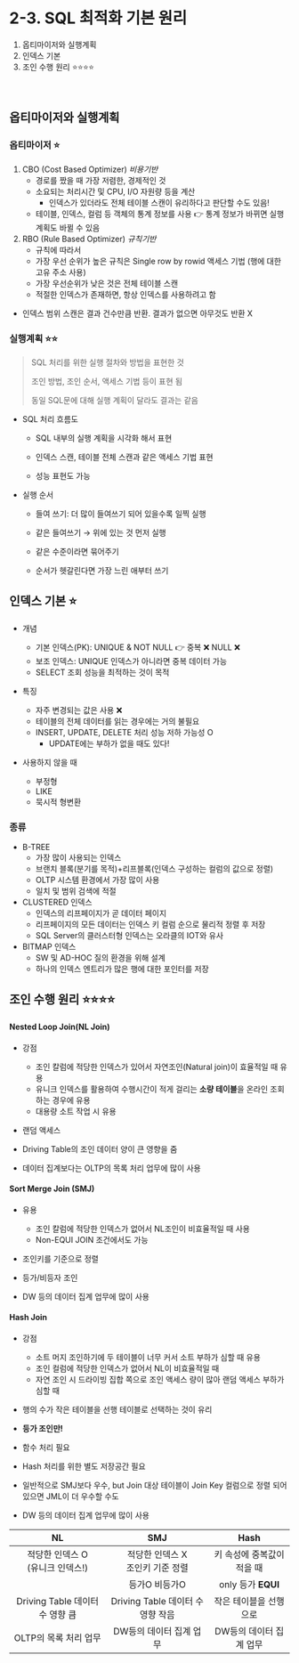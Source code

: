 # 2-3. SQL 최적화 기본 원리

1. 옵티마이저와 실행계획
2. 인덱스 기본
3. 조인 수행 원리 ⭐⭐⭐⭐

<br/>

## 옵티마이저와 실행계획

### 옵티마이저 ⭐

1. CBO (Cost Based Optimizer) *비용기반*
   * 경로를 짰을 때 가장 저렴한, 경제적인 것
   * 소요되는 처리시간 및 CPU, I/O 자원량 등을 계산
     * 인덱스가 있더라도 전체 테이블 스캔이 유리하다고 판단할 수도 있음!
   * 테이블, 인덱스, 컬럼 등 객체의 통계 정보를 사용 👉 통계 정보가 바뀌면 실행계획도 바뀔 수 있음
2. RBO (Rule Based Optimizer) *규칙기반*
   * 규칙에 따라서
   * 가장 우선 순위가 높은 규칙은 Single row by rowid 액세스 기법 (행에 대한 고유 주소 사용)
   * 가장 우선순위가 낮은 것은 전체 테이블 스캔
   * 적절한 인덱스가 존재하면, 항상 인덱스를 사용하려고 함

* 인덱스 범위 스캔은 결과 건수만큼 반환. 결과가 없으면 아무것도 반환 X



### 실행계획 ⭐⭐

> SQL 처리를 위한 실행 절차와 방법을 표현한 것
>
> 조인 방법, 조인 순서, 액세스 기법 등이 표현 됨
>
> 동일 SQL문에 대해 실행 계획이 달라도 결과는 같음

* SQL 처리 흐름도

  * SQL 내부의 실행 계획을 시각화 해서 표현

  * 인덱스 스캔, 테이블 전체 스캔과 같은 액세스 기법 표현
  * 성능 표현도 가능

* 실행 순서

  * 들여 쓰기: 더 많이 들여쓰기 되어 있을수록 일찍 실행

  * 같은 들여쓰기 → 위에 있는 것 먼저 실행

  * 같은 수준이라면 묶어주기

  * 순서가 헷갈린다면 가장 느린 애부터 쓰기




## 인덱스 기본 ⭐

* 개념
  * 기본 인덱스(PK): UNIQUE & NOT NULL 👉 중복 ❌ NULL ❌
  * 보조 인덱스: UNIQUE 인덱스가 아니라면 중복 데이터 가능
  * SELECT 조회 성능을 최적하는 것이 목적
* 특징
  * 자주 변경되는 값은 사용 ❌
  * 테이블의 전체 데이터를 읽는 경우에는 거의 불필요
  * INSERT, UPDATE, DELETE 처리 성능 저하 가능성 O
    * UPDATE에는 부하가 없을 때도 있다!

* 사용하지 않을 때

  * 부정형
  * LIKE
  * 묵시적 형변환

### 종류

* B-TREE
  * 가장 많이 사용되는 인덱스
  * 브랜치 블록(분기를 목적)+리프블록(인덱스 구성하는 컬럼의 값으로 정렬)
  * OLTP 시스템 환경에서 가장 많이 사용
  * 일치 및 범위 검색에 적절
* CLUSTERED 인덱스
  * 인덱스의 리프페이지가 곧 데이터 페이지
  * 리프페이지의 모든 데이터는 인덱스 키 컬럼 순으로 물리적 정렬 후 저장
  * SQL Server의 클러스터형 인덱스는 오라클의 IOT와 유사
* BITMAP 인덱스
  * SW 및 AD-HOC 질의 환경을 위해 설계
  * 하나의 인덱스 엔트리가 많은 행에 대한 포인터를 저장

## 조인 수행 원리 ⭐⭐⭐⭐

#### Nested Loop Join(NL Join)

* 강점
  * 조인 칼럼에 적당한 인덱스가 있어서 자연조인(Natural join)이 효율적일 때 유용
  * 유니크 인덱스를 활용하여 수행시간이 적게 걸리는 **소량 테이블**을 온라인 조회하는 경우에 유용
  * 대용량 소트 작업 시 유용

* 랜덤 액세스
* Driving Table의 조인 데이터 양이 큰 영향을 줌
* 데이터 집계보다는 OLTP의 목록 처리 업무에 많이 사용

#### Sort Merge Join (SMJ)

* 유용
  * 조인 칼럼에 적당한 인덱스가 없어서 NL조인이 비효율적일 때 사용
  * Non-EQUI JOIN 조건에서도 가능

* 조인키를 기준으로 정렬
* 등가/비등자 조인
* DW 등의 데이터 집계 업무에 많이 사용

#### Hash Join

* 강점 
  * 소트 머지 조인하기에 두 테이블이 너무 커서 소트 부하가 심할 때 유용
  * 조인 컬럼에 적당한 인덱스가 없어서 NL이 비효율적일 때
  * 자연 조인 시 드라이빙 집합 쪽으로 조인 액세스 량이 많아 랜덤 액세스 부하가 심할 때
* 행의 수가 작은 테이블을 선행 테이블로 선택하는 것이 유리

* **등가 조인만!**
* 함수 처리 필요
* Hash 처리를 위한 별도 저장공간 필요
* 일반적으로 SMJ보다 우수, but Join 대상 테이블이 Join Key 컬럼으로 정렬 되어 있으면 JML이 더 우수할 수도
* DW 등의 데이터 집계 업무에 많이 사용

|                  NL                   |                  SMJ                   |            Hash            |
| :-----------------------------------: | :------------------------------------: | :------------------------: |
| 적당한 인덱스 O<br />(유니크 인덱스!) | 적당한 인덱스  X<br />조인키 기준 정렬 | 키 속성에 중복값이 적을 때 |
|                                       |             등가O 비등가O              |     only 등가 **EQUI**     |
|    Driving Table 데이터수 영향 큼     |   Driving Table 데이터 수 영향 작음    |   작은 테이블을 선행으로   |
|         OLTP의 목록 처리 업무         |        DW등의 데이터 집계 업무         |  DW등의 데이터 집계 업무   |


